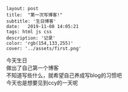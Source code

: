 ```
layout: post
title:  "第一次写博客!"
subtitle: '生日博客'
date:   2019-11-08 14:05:21
tags: html js css
description: '记录'
color: 'rgb(154,133,255)'
cover: '../assets/first.png'
```

 今天生日  
做出了自己第一个博客  
不知道写些什么，就希望自己养成写blog的习惯吧  
今天也是想要见到ccy的一天呢

